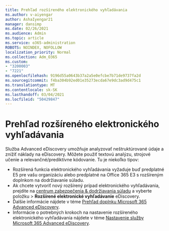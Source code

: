 ```yaml
---
title: Prehľad rozšíreného elektronického vyhľadávania
ms.author: v-aiyengar
author: AshaIyengar21
manager: dansimp
ms.date: 02/26/2021
ms.audience: Admin
ms.topic: article
ms.service: o365-administration
ROBOTS: NOINDEX, NOFOLLOW
localization_priority: Normal
ms.collection: Adm_O365
ms.custom:
- "3200003"
- "7221"
ms.openlocfilehash: 9196d55a0643b37a2a5e0efcbe7b71de9737fa2d
ms.sourcegitcommit: f4ba304b92ed01e35273ecda67e9dc3ad9d475c1
ms.translationtype: MT
ms.contentlocale: sk-SK
ms.lasthandoff: 03/04/2021
ms.locfileid: "50429847"
---
```

# <a name="overview-of-advanced-ediscovery"></a>Prehľad rozšíreného elektronického vyhľadávania

Služba Advanced eDiscovery umožňuje analyzovať neštruktúrované údaje a znížiť náklady na eDiscovery. Môžete použiť textovú analýzu, strojové učenie a relevančné/prediktívne kódovanie. Tu je niekoľko tipov:

- Rozšírená funkcia elektronického vyhľadávania vyžaduje buď predplatné E5 pre vašu organizáciu alebo predplatné na Office 365 E3 s rozšíreným doplnkom na dodržiavanie súladu.
- Ak chcete vytvoriť nový rozšírený prípad elektronického vyhľadávania, prejdite na [centrum zabezpečenia & dodržiavania súladu](https://go.microsoft.com/fwlink/p/?linkid=2077143) a vyberte položku   >  **Rozšírené elektronické vyhľadávanie** eDiscovery.
- Ďalšie informácie nájdete v téme [Prehľad doplnku Microsoft 365 Advanced eDiscovery](https://go.microsoft.com/fwlink/?linkid=2101588).
- Informácie o potrebných krokoch na nastavenie rozšíreného elektronického vyhľadávania nájdete v téme [Nastavenie služby Microsoft 365 Advanced eDiscovery](https://go.microsoft.com/fwlink/?linkid=2122672).